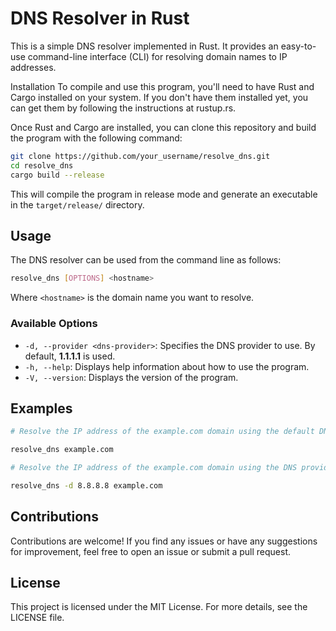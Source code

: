 # DNS Resolver in Rust

This is a simple DNS resolver implemented in Rust. It provides an easy-to-use command-line interface (CLI) for resolving domain names to IP addresses.

Installation
To compile and use this program, you'll need to have Rust and Cargo installed on your system. If you don't have them installed yet, you can get them by following the instructions at rustup.rs.

Once Rust and Cargo are installed, you can clone this repository and build the program with the following command:

```bash
git clone https://github.com/your_username/resolve_dns.git
cd resolve_dns
cargo build --release
```

This will compile the program in release mode and generate an executable in the `target/release/` directory.

## Usage

The DNS resolver can be used from the command line as follows:

```bash
resolve_dns [OPTIONS] <hostname>
```

Where `<hostname>` is the domain name you want to resolve.

### Available Options

- `-d, --provider <dns-provider>`: Specifies the DNS provider to use. By default, **1.1.1.1** is used.
- `-h, --help`: Displays help information about how to use the program.
- `-V, --version`: Displays the version of the program.

## Examples

```bash
# Resolve the IP address of the example.com domain using the default DNS provider

resolve_dns example.com

# Resolve the IP address of the example.com domain using the DNS provider 8.8.8.8

resolve_dns -d 8.8.8.8 example.com
```

## Contributions

Contributions are welcome! If you find any issues or have any suggestions for improvement, feel free to open an issue or submit a pull request.

## License

This project is licensed under the MIT License. For more details, see the LICENSE file.
